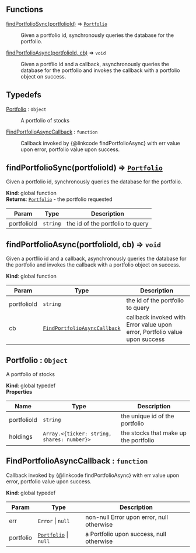 ## Functions

<dl>
<dt><a href="#findPortfolioSync">findPortfolioSync(portfolioId)</a> ⇒ <code><a href="#Portfolio">Portfolio</a></code></dt>
<dd><p>Given a portfolio id, synchronously queries the database for the portfolio.</p>
</dd>
<dt><a href="#findPortfolioAsync">findPortfolioAsync(portfolioId, cb)</a> ⇒ <code>void</code></dt>
<dd><p>Given a portflio id and a callback, asynchronously queries the database
for the portfolio and invokes the callback with a portfolio object on
success.</p>
</dd>
</dl>

## Typedefs

<dl>
<dt><a href="#Portfolio">Portfolio</a> : <code>Object</code></dt>
<dd><p>A portfolio of stocks</p>
</dd>
<dt><a href="#FindPortfolioAsyncCallback">FindPortfolioAsyncCallback</a> : <code>function</code></dt>
<dd><p>Callback invoked by {@linkcode findPortfolioAsync} with err value upon error,
portfolio value upon success.</p>
</dd>
</dl>

<a name="findPortfolioSync"></a>

## findPortfolioSync(portfolioId) ⇒ [<code>Portfolio</code>](#Portfolio)

Given a portfolio id, synchronously queries the database for the portfolio.

**Kind**: global function  
**Returns**: [<code>Portfolio</code>](#Portfolio) - the portfolio requested

| Param       | Type                | Description                      |
| ----------- | ------------------- | -------------------------------- |
| portfolioId | <code>string</code> | the id of the portfolio to query |

<a name="findPortfolioAsync"></a>

## findPortfolioAsync(portfolioId, cb) ⇒ <code>void</code>

Given a portflio id and a callback, asynchronously queries the database
for the portfolio and invokes the callback with a portfolio object on
success.

**Kind**: global function

| Param       | Type                                                                   | Description                                                                |
| ----------- | ---------------------------------------------------------------------- | -------------------------------------------------------------------------- |
| portfolioId | <code>string</code>                                                    | the id of the portfolio to query                                           |
| cb          | [<code>FindPortfolioAsyncCallback</code>](#FindPortfolioAsyncCallback) | callback invoked with Error value upon error, Portfolio value upon success |

<a name="Portfolio"></a>

## Portfolio : <code>Object</code>

A portfolio of stocks

**Kind**: global typedef  
**Properties**

| Name        | Type                                                        | Description                           |
| ----------- | ----------------------------------------------------------- | ------------------------------------- |
| portfolioId | <code>string</code>                                         | the unique id of the portfolio        |
| holdings    | <code>Array.&lt;{ticker: string, shares: number}&gt;</code> | the stocks that make up the portfolio |

<a name="FindPortfolioAsyncCallback"></a>

## FindPortfolioAsyncCallback : <code>function</code>

Callback invoked by {@linkcode findPortfolioAsync} with err value upon error,
portfolio value upon success.

**Kind**: global typedef

| Param     | Type                                                      | Description                               |
| --------- | --------------------------------------------------------- | ----------------------------------------- |
| err       | <code>Error</code> \| <code>null</code>                   | non-null Error upon error, null otherwise |
| portfolio | [<code>Portfolio</code>](#Portfolio) \| <code>null</code> | a Portfolio upon success, null otherwise  |
